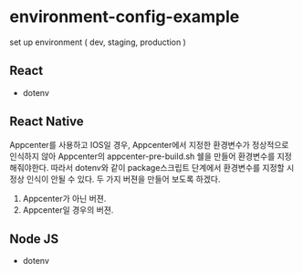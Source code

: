 # environment-config-example
set up environment ( dev, staging, production )

## React
* dotenv

## React Native
Appcenter를 사용하고 IOS일 경우, Appcenter에서 지정한 환경변수가 정상적으로 인식하지 않아 Appcenter의 appcenter-pre-build.sh 쉘을 만들어 환경변수를 지정해줘야한다. 따라서 dotenv와 같이 package스크립트 단계에서 환경변수를 지정할 시 정상 인식이 안될 수 있다.
두 가지 버젼을 만들어 보도록 하겠다.
1. Appcenter가 아닌 버젼.
2. Appcenter일 경우의 버젼.

## Node JS
* dotenv
